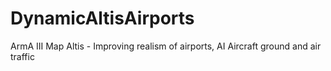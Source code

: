 DynamicAltisAirports
====================

ArmA III Map Altis - Improving realism of airports, AI Aircraft ground and air traffic
